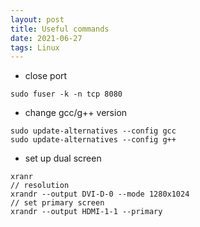 ```yaml
---
layout: post
title: Useful commands 
date: 2021-06-27
tags: Linux 
---
```


- close port
```
sudo fuser -k -n tcp 8080
```

- change gcc/g++ version
```
sudo update-alternatives --config gcc
sudo update-alternatives --config g++
```

- set up dual screen
```
xranr
// resolution
xrandr --output DVI-D-0 --mode 1280x1024
// set primary screen
xrandr --output HDMI-1-1 --primary
```
